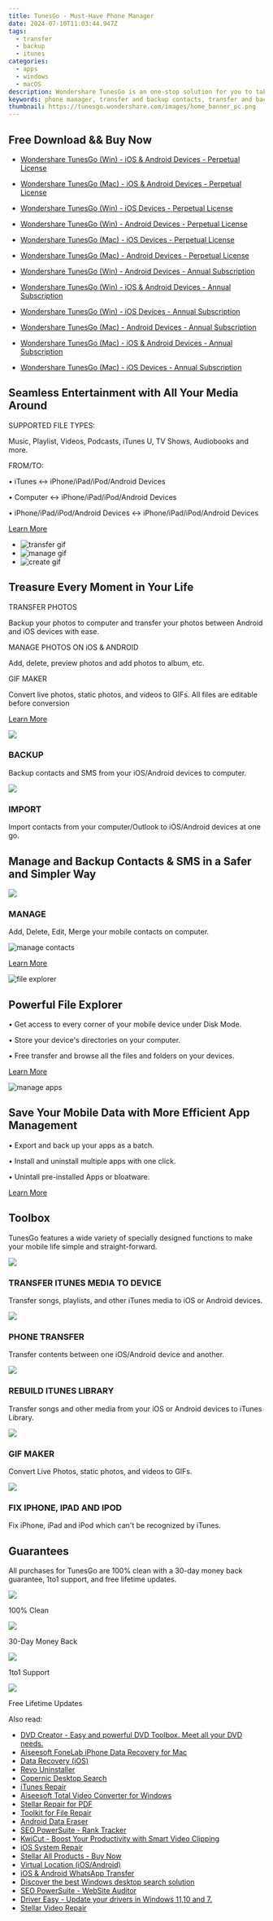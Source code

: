 ```yaml
---
title: TunesGo - Must-Have Phone Manager
date: 2024-07-10T11:03:44.947Z
tags: 
  - transfer
  - backup
  - itunes
categories: 
  - apps
  - windows
  - macOS
description: Wondershare TunesGo is an one-stop solution for you to take full control of your iOS and Android device.Your must-have phone manager.
keywords: phone manager, transfer and backup contacts, transfer and backup photos, transfer and backup music, transfer and backup sms, 
thumbnail: https://tunesgo.wondershare.com/images/home_banner_pc.png
---
```


## Free Download && Buy Now

- [Wondershare TunesGo (Win) - iOS & Android Devices - Perpetual License](https://secure.2checkout.com/order/cart.php?PRODS=4579896&QTY=1&AFFILIATE=108875&CART=1)
- [Wondershare TunesGo (Mac) - iOS & Android Devices - Perpetual License](https://secure.2checkout.com/order/cart.php?PRODS=4594912&QTY=1&AFFILIATE=108875&CART=1)
- [Wondershare TunesGo (Win) - iOS Devices - Perpetual License](https://secure.2checkout.com/order/cart.php?PRODS=4698522&QTY=1&AFFILIATE=108875&CART=1)
- [Wondershare TunesGo (Win) - Android Devices - Perpetual License](https://secure.2checkout.com/order/cart.php?PRODS=4698523&QTY=1&AFFILIATE=108875&CART=1)
- [Wondershare TunesGo (Mac) - iOS Devices - Perpetual License](https://secure.2checkout.com/order/cart.php?PRODS=4698524&QTY=1&AFFILIATE=108875&CART=1)
- [Wondershare TunesGo (Mac) - Android Devices - Perpetual License](https://secure.2checkout.com/order/cart.php?PRODS=4698527&QTY=1&AFFILIATE=108875&CART=1)

- [Wondershare TunesGo (Win) - Android Devices - Annual Subscription](https://secure.2checkout.com/order/cart.php?PRODS=38784203&QTY=1&AFFILIATE=108875&CART=1)
- [Wondershare TunesGo (Win) - iOS & Android Devices - Annual Subscription](https://secure.2checkout.com/order/cart.php?PRODS=38784205&QTY=1&AFFILIATE=108875&CART=1)
- [Wondershare TunesGo (Win) - iOS Devices - Annual Subscription](https://secure.2checkout.com/order/cart.php?PRODS=38784209&QTY=1&AFFILIATE=108875&CART=1)
- [Wondershare TunesGo (Mac) - Android Devices - Annual Subscription](https://secure.2checkout.com/order/cart.php?PRODS=38784148&QTY=1&AFFILIATE=108875&CART=1)
- [Wondershare TunesGo (Mac) - iOS & Android Devices - Annual Subscription](https://secure.2checkout.com/order/cart.php?PRODS=38784186&QTY=1&AFFILIATE=108875&CART=1)
- [Wondershare TunesGo (Mac) - iOS Devices - Annual Subscription](https://secure.2checkout.com/order/cart.php?PRODS=38784194&QTY=1&AFFILIATE=108875&CART=1)

## Seamless Entertainment with All Your Media Around

SUPPORTED FILE TYPES:

Music, Playlist, Videos, Podcasts, iTunes U, TV Shows, Audiobooks and more.

FROM/TO:

• iTunes <-> iPhone/iPad/iPod/Android Devices

• Computer <-> iPhone/iPad/iPod/Android Devices

• iPhone/iPad/iPod/Android Devices <-> iPhone/iPad/iPod/Android Devices

[Learn More](https://tunesgo.wondershare.com/music.html)

- ![transfer gif](https://tunesgo.wondershare.com/images/transfer-gif.gif)
- ![manage gif](https://tunesgo.wondershare.com/images/manage-gif.gif)
- ![create gif](https://tunesgo.wondershare.com/images/make-gif.gif)


## Treasure Every Moment in Your Life

TRANSFER PHOTOS

Backup your photos to computer and transfer your photos between Android and iOS devices with ease.

MANAGE PHOTOS ON iOS & ANDROID

Add, delete, preview photos and add photos to album, etc.

GIF MAKER

Convert live photos, static photos, and videos to GIFs. All files are editable before conversion

[Learn More](https://tunesgo.wondershare.com/photo.html)

![](https://tunesgo.wondershare.com/images/icon_1.png)

### BACKUP

Backup contacts and SMS from your iOS/Android devices to computer.

![](https://tunesgo.wondershare.com/images/icon_2.png)

### IMPORT

Import contacts from your computer/Outlook to iOS/Android devices at one go.

## Manage and Backup Contacts & SMS in a Safer and Simpler Way

![](https://tunesgo.wondershare.com/images/icon_3.png)

### MANAGE

Add, Delete, Edit, Merge your mobile contacts on computer.

![manage contacts](https://tunesgo.wondershare.com/images/manage-cm.gif)

[Learn More](https://tunesgo.wondershare.com/contact.html)

![file explorer](https://tunesgo.wondershare.com/images/file_gif.gif)

## Powerful File Explorer

• Get access to every corner of your mobile device under Disk Mode.

• Store your device's directories on your computer.

• Free transfer and browse all the files and folders on your devices.

[Learn More](https://tunesgo.wondershare.com/file.html)

![manage apps](https://tunesgo.wondershare.com/images/pro_pic17.png)

## Save Your Mobile Data with More Efficient App Management

• Export and back up your apps as a batch.

• Install and uninstall multiple apps with one click.

• Unintall pre-installed Apps or bloatware.

[Learn More](https://tunesgo.wondershare.com/apps.html)

## Toolbox

TunesGo features a wide variety of specially designed functions to make your mobile life simple and straight-forward.

![](https://tunesgo.wondershare.com/images/toolbox_1.png)

### TRANSFER ITUNES MEDIA TO DEVICE

Transfer songs, playlists, and other iTunes media to iOS or Android devices.

![](https://tunesgo.wondershare.com/images/toolbox_2.png)

### PHONE TRANSFER

Transfer contents between one iOS/Android device and another.

![](https://tunesgo.wondershare.com/images/toolbox_3.png)

### REBUILD ITUNES LIBRARY

Transfer songs and other media from your iOS or Android devices to iTunes Library.

![](https://tunesgo.wondershare.com/images/toolbox_4.png)

### GIF MAKER

Convert Live Photos, static photos, and videos to GIFs.

![](https://tunesgo.wondershare.com/images/toolbox_5.png)

### FIX IPHONE, IPAD AND IPOD

Fix iPhone, iPad and iPod which can't be recognized by iTunes.

## Guarantees

All purchases for TunesGo are 100% clean with a 30-day money back guarantee, 1to1 support, and free lifetime updates.

![](https://tunesgo.wondershare.com/images/icon_9.png)

100% Clean

![](https://tunesgo.wondershare.com/images/icon_10.png)

30-Day Money Back

![](https://tunesgo.wondershare.com/images/icon_11.png)

1to1 Support

![](https://tunesgo.wondershare.com/images/icon_12.png)

Free Lifetime Updates





<ins class="adsbygoogle"
      style="display:block"
      data-ad-client="ca-pub-7571918770474297"
      data-ad-slot="8358498916"
      data-ad-format="auto"
      data-full-width-responsive="true"></ins>
<span class="atpl-alsoreadstyle">Also read:</span>
<div><ul>
<li><a href="https://tools.techidaily.com/wondershare/dvdcreator/download/"><u>DVD Creator - Easy and powerful DVD Toolbox. Meet all your DVD needs.</u></a></li>
<li><a href="https://tools.techidaily.com/aiseesoft-iphone-data-recovery-for-mac/"><u>Aiseesoft FoneLab iPhone Data Recovery for Mac</u></a></li>
<li><a href="https://tools.techidaily.com/wondershare/drfone/data-recovery-iphone/"><u>Data Recovery (iOS)</u></a></li>
<li><a href="https://tools.techidaily.com/revouninstaller/"><u>Revo Uninstaller</u></a></li>
<li><a href="https://tools.techidaily.com/copernic-desktop-search/"><u>Copernic Desktop Search</u></a></li>
<li><a href="https://tools.techidaily.com/wondershare/drfone/itunes-repair/"><u>iTunes Repair</u></a></li>
<li><a href="https://tools.techidaily.com/aiseesoft-total-video-converter-for-win/"><u>Aiseesoft Total Video Converter for Windows</u></a></li>
<li><a href="https://tools.techidaily.com/stellardata-recovery/repair-for-pdf/"><u>Stellar Repair for PDF</u></a></li>
<li><a href="https://tools.techidaily.com/stellardata-recovery/file-repair-toolkit/"><u>Toolkit for File Repair</u></a></li>
<li><a href="https://tools.techidaily.com/wondershare/drfone/android-data-eraser/"><u>Android Data Eraser</u></a></li>
<li><a href="https://tools.techidaily.com/link-assistant-rank-tracker/"><u>SEO PowerSuite - Rank Tracker</u></a></li>
<li><a href="https://tools.techidaily.com/wondershare/kwicut/download/"><u>KwiCut - Boost Your Productivity with Smart Video Clipping</u></a></li>
<li><a href="https://tools.techidaily.com/wondershare/drfone/ios-system-repair/"><u>iOS System Repair</u></a></li>
<li><a href="https://tools.techidaily.com/stellardata-recovery/buy-now/"><u>Stellar All Products - Buy Now</u></a></li>
<li><a href="https://tools.techidaily.com/wondershare/drfone/virtual-location-changer/"><u>Virtual Location (iOS/Android)</u></a></li>
<li><a href="https://tools.techidaily.com/wondershare/drfone/whatsapp-transfer/"><u>iOS & Android WhatsApp Transfer </u></a></li>
<li><a href="https://tools.techidaily.com/copernic/download/"><u>Discover the best Windows desktop search solution</u></a></li>
<li><a href="https://tools.techidaily.com/link-assistant-website-auditor/"><u>SEO PowerSuite - WebSite Auditor</u></a></li>
<li><a href="https://tools.techidaily.com/drivereasy/download/"><u>Driver Easy - Update your drivers in Windows 11,10 and 7.</u></a></li>
<li><a href="https://tools.techidaily.com/stellar-video-repair/"><u>Stellar Video Repair</u></a></li>
</ul></div>
